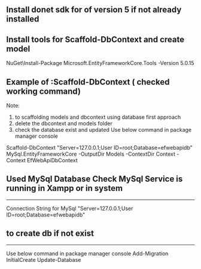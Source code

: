 ﻿Install donet sdk for of version 5 if not already installed
-----------------------------------------------------------

Install tools for Scaffold-DbContext and create model
-----------------------------------------------------
NuGet\Install-Package Microsoft.EntityFrameworkCore.Tools -Version 5.0.15

Example of :Scaffold-DbContext ( checked working command) 
---------------------------------------
Note:
1) to scaffolding models and dbcontext using database first approach
2) delete the dbcontext and models folder
3) check the database exist and updated
Use below command in package manager console

Scaffold-DbContext "Server=127.0.0.1;User ID=root;Database=efwebapidb" MySql.EntityFrameworkCore  -OutputDir Models  -ContextDir Context -Context EfWebApiDbContext

## Used MySql Database Check MySql Service is running in Xampp or in system
---------------------------------------------------------------------------
Connection String for MySql
"Server=127.0.0.1;User ID=root;Database=efwebapidb"

## to create db if not exist
----------------------------
Use below command in package manager console
Add-Migration InitialCreate
Update-Database



